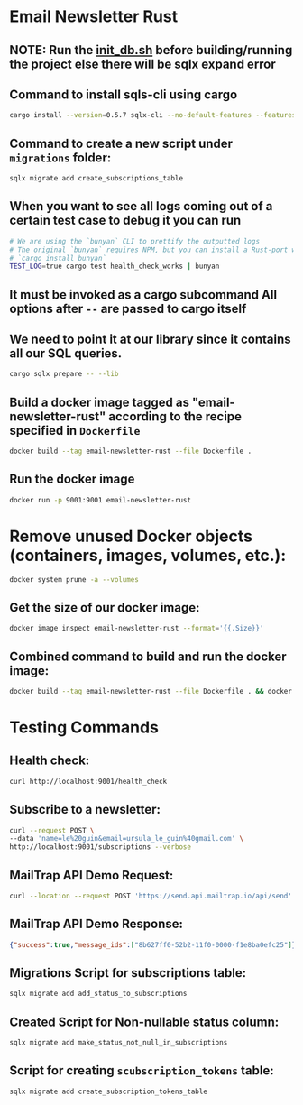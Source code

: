 # Email Newsletter Rust

## NOTE: Run the [init_db.sh](./scripts/init_db.sh) before building/running the project else there will be sqlx expand error

## Command to install sqls-cli using cargo
```bash
cargo install --version=0.5.7 sqlx-cli --no-default-features --features postgres
```
## Command to create a new script under `migrations` folder:
```bash
sqlx migrate add create_subscriptions_table
```

## When you want to see all logs coming out of a certain test case to debug it you can run
```bash
# We are using the `bunyan` CLI to prettify the outputted logs
# The original `bunyan` requires NPM, but you can install a Rust-port with
# `cargo install bunyan`
TEST_LOG=true cargo test health_check_works | bunyan
```

## It must be invoked as a cargo subcommand All options after `--` are passed to cargo itself 
## We need to point it at our library since it contains all our SQL queries.
```bash
cargo sqlx prepare -- --lib
```

## Build a docker image tagged as "email-newsletter-rust" according to the recipe specified in `Dockerfile`
```bash
docker build --tag email-newsletter-rust --file Dockerfile .
```

## Run the docker image
```bash
docker run -p 9001:9001 email-newsletter-rust
```

# Remove unused Docker objects (containers, images, volumes, etc.):
```bash
docker system prune -a --volumes
```

## Get the size of our docker image:
```bash
docker image inspect email-newsletter-rust --format='{{.Size}}'
```

## Combined command to build and run the docker image:
```bash
docker build --tag email-newsletter-rust --file Dockerfile . && docker run -p 9001:9001 email-newsletter-rust
```

# Testing Commands

## Health check:
```bash
curl http://localhost:9001/health_check
```

## Subscribe to a newsletter:
```bash
curl --request POST \
--data 'name=le%20guin&email=ursula_le_guin%40gmail.com' \
http://localhost:9001/subscriptions --verbose
``` 

## MailTrap API Demo Request:
```bash
curl --location --request POST 'https://send.api.mailtrap.io/api/send' --header 'Authorization: Bearer <subscription_token>' --header 'Content-Type: application/json' --data-raw '{"from":{"email":"test@ayush-tickoo.in","name":"MailTrap Test"},"to":[{"email":"test@gmail.com"}],"subject":"Email from CEO","text":"Test Email Body","category":"MailTrap Test Category"}'
```
## MailTrap API Demo Response:
```json
{"success":true,"message_ids":["8b627ff0-52b2-11f0-0000-f1e8ba0efc25"]}
```


## Migrations Script for subscriptions table:
```bash
sqlx migrate add add_status_to_subscriptions
```

## Created Script for Non-nullable status column:
```bash
sqlx migrate add make_status_not_null_in_subscriptions
```

## Script for creating `scubscription_tokens` table:
```bash
sqlx migrate add create_subscription_tokens_table
```